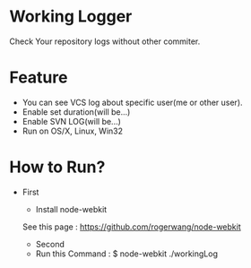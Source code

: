 # Working Logger
Check Your repository logs without other commiter.

# Feature
- You can see VCS log about specific user(me or other user).
- Enable set duration(will be...)
- Enable SVN LOG(will be...)
- Run on OS/X, Linux, Win32

# How to Run?
- First
  - Install node-webkit
      
          
  See this page : https://github.com/rogerwang/node-webkit
  - Second
  - Run this Command :  $ node-webkit ./workingLog
